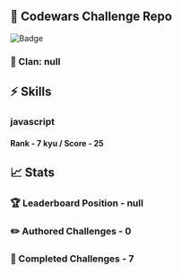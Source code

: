 ## :trident: Codewars Challenge Repo
![Badge](https://www.codewars.com/users/scottworks/badges/large)
### :wolf: Clan: null
## :zap: Skills
### javascript
#### Rank - 7 kyu / Score - 25

## :chart_with_upwards_trend: Stats
### :trophy: Leaderboard Position - null
### :pencil2: Authored Challenges - 0
### :muscle: Completed Challenges - 7
